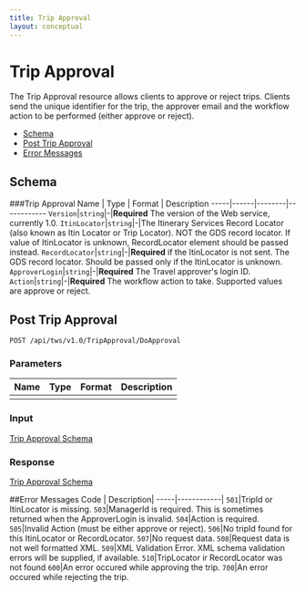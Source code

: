 ```yaml
---
title: Trip Approval
layout: conceptual
---
```


# Trip Approval

The Trip Approval resource allows clients to approve or reject trips. Clients send the unique identifier for the trip, the approver email and the workflow action to be performed (either approve or reject).

* [Schema](#schema)
* [Post Trip Approval](#post)
* [Error Messages](#error)


## <a name="schema"></a>Schema
###<a name="vendors"></a>Trip Approval
Name | Type | Format | Description
-----|------|--------|------------
`Version`|`string`|-|**Required** The version of the Web service, currently 1.0.
`ItinLocator`|`string`|-|The Itinerary Services Record Locator (also known as Itin Locator or Trip Locator). NOT the GDS record locator. If value of ItinLocator is unknown, RecordLocator element should be passed instead.
`RecordLocator`|`string`|-|**Required** if the ItinLocator is not sent. The GDS record locator. Should be passed only if the ItinLocator is unknown.
`ApproverLogin`|`string`|-|**Required** The Travel approver's login ID.
`Action`|`string`|-|**Required** The workflow action to take. Supported values are approve or reject.
## <a name="post"></a>Post Trip Approval
    POST /api/tws/v1.0/TripApproval/DoApproval
### Parameters
Name | Type | Format | Description
-----|------|--------|------------
||
### Input
[Trip Approval Schema](#schema)

### Response
[Trip Approval Schema](#schema)

##<a name="error"></a>Error Messages
Code | Description|
-----|------------|
`501`|TripId or ItinLocator is missing.
`503`|ManagerId is required. This is sometimes returned when the ApproverLogin is invalid.
`504`|Action is required.
`505`|Invalid Action (must be either approve or reject).
`506`|No tripId found for this ItinLocator or RecordLocator.
`507`|No request data.
`508`|Request data is not well formatted XML.
`509`|XML Validation Error. XML schema validation errors will be supplied, if available.
`510`|TripLocator ir RecordLocator was not found
`600`|An error occured while approving the trip.
`700`|An error occured while rejecting the trip.



